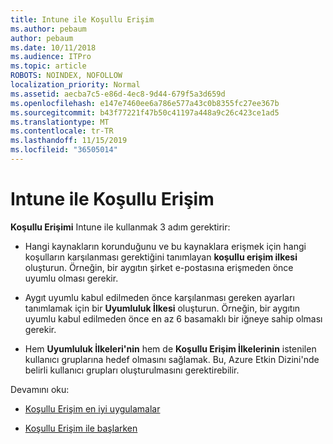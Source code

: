 ```yaml
---
title: Intune ile Koşullu Erişim
ms.author: pebaum
author: pebaum
ms.date: 10/11/2018
ms.audience: ITPro
ms.topic: article
ROBOTS: NOINDEX, NOFOLLOW
localization_priority: Normal
ms.assetid: aecba7c5-e86d-4ec8-9d44-679f5a3d659d
ms.openlocfilehash: e147e7460ee6a786e577a43c0b8355fc27ee367b
ms.sourcegitcommit: b43f77221f47b50c41197a448a9c26c423ce1ad5
ms.translationtype: MT
ms.contentlocale: tr-TR
ms.lasthandoff: 11/15/2019
ms.locfileid: "36505014"
---
```

# <a name="conditional-access-with-intune"></a>Intune ile Koşullu Erişim

**Koşullu Erişimi** Intune ile kullanmak 3 adım gerektirir: 
  
- Hangi kaynakların korunduğunu ve bu kaynaklara erişmek için hangi koşulların karşılanması gerektiğini tanımlayan **koşullu erişim ilkesi** oluşturun. Örneğin, bir aygıtın şirket e-postasına erişmeden önce uyumlu olması gerekir. 
    
- Aygıt uyumlu kabul edilmeden önce karşılanması gereken ayarları tanımlamak için bir **Uyumluluk İlkesi** oluşturun. Örneğin, bir aygıtın uyumlu kabul edilmeden önce en az 6 basamaklı bir iğneye sahip olması gerekir. 
    
- Hem **Uyumluluk İlkeleri'nin** hem de **Koşullu Erişim İlkelerinin** istenilen kullanıcı gruplarına hedef olmasını sağlamak. Bu, Azure Etkin Dizini'nde belirli kullanıcı grupları oluşturulmasını gerektirebilir. 
    
Devamını oku:
  
- [Koşullu Erişim en iyi uygulamalar](https://docs.microsoft.com/azure/active-directory/conditional-access/best-practices)
    
- [Koşullu Erişim ile başlarken](https://docs.microsoft.com/azure/active-directory/active-directory-conditional-access-azure-portal-get-started)
    

